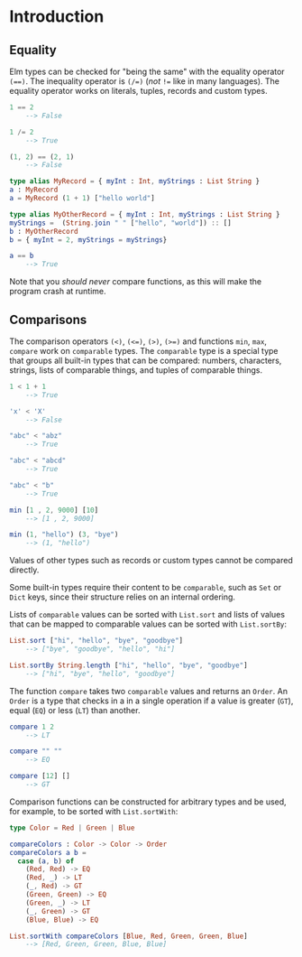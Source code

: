 # Introduction

## Equality

Elm types can be checked for "being the same" with the equality operator `(==)`.
The inequality operator is `(/=)` (*not* `!=` like in many languages).
The equality operator works on literals, tuples, records and custom types.

```elm
1 == 2
    --> False

1 /= 2
    --> True

(1, 2) == (2, 1)
    --> False

type alias MyRecord = { myInt : Int, myStrings : List String }
a : MyRecord
a = MyRecord (1 + 1) ["hello world"]

type alias MyOtherRecord = { myInt : Int, myStrings : List String }
myStrings =  (String.join " " ["hello", "world"]) :: []
b : MyOtherRecord
b = { myInt = 2, myStrings = myStrings}

a == b
    --> True
```

Note that you *should never* compare functions, as this will make the program crash at runtime.

## Comparisons

The comparison operators `(<)`, `(<=)`, `(>)`, `(>=)` and functions `min`, `max`, `compare` work on `comparable` types.
The `comparable` type is a special type that groups all built-in types that can be compared: numbers, characters, strings, lists of comparable things, and tuples of comparable things.

```elm
1 < 1 + 1
    --> True

'x' < 'X'
    --> False

"abc" < "abz"
    --> True

"abc" < "abcd"
    --> True

"abc" < "b"
    --> True

min [1 , 2, 9000] [10]
    --> [1 , 2, 9000]

min (1, "hello") (3, "bye")
    --> (1, "hello")
```

Values of other types such as records or custom types cannot be compared directly.

Some built-in types require their content to be `comparable`, such as `Set` or `Dict` keys, since their structure relies on an internal ordering.

Lists of `comparable` values can be sorted with `List.sort` and lists of values that can be mapped to comparable values can be sorted with `List.sortBy`:

```elm
List.sort ["hi", "hello", "bye", "goodbye"]
    --> ["bye", "goodbye", "hello", "hi"]

List.sortBy String.length ["hi", "hello", "bye", "goodbye"]
    --> ["hi", "bye", "hello", "goodbye"]
```

The function `compare` takes two `comparable` values and returns an `Order`.
An `Order` is a type that checks in a in a single operation if a value is greater (`GT`), equal (`EQ`) or less (`LT`) than another.

```elm
compare 1 2
    --> LT

compare "" ""
    --> EQ

compare [12] []
    --> GT
```

Comparison functions can be constructed for arbitrary types and be used, for example, to be sorted with `List.sortWith`:

```elm
type Color = Red | Green | Blue

compareColors : Color -> Color -> Order
compareColors a b =
  case (a, b) of
    (Red, Red) -> EQ
    (Red, _) -> LT
    (_, Red) -> GT
    (Green, Green) -> EQ
    (Green, _) -> LT
    (_, Green) -> GT
    (Blue, Blue) -> EQ

List.sortWith compareColors [Blue, Red, Green, Green, Blue]
    --> [Red, Green, Green, Blue, Blue]
```

